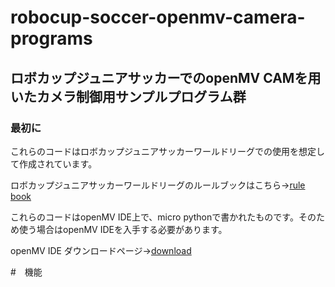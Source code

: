 # robocup-soccer-openmv-camera-programs
## ロボカップジュニアサッカーでのopenMV CAMを用いたカメラ制御用サンプルプログラム群


### 最初に
これらのコードはロボカップジュニアサッカーワールドリーグでの使用を想定して作成されています。

ロボカップジュニアサッカーワールドリーグのルールブックはこちら->[rule book](https://drive.google.com/file/d/1nENPlAM84UK_o8h0x2WjepuD2egbmoI7/view)


これらのコードはopenMV IDE上で、micro pythonで書かれたものです。そのため使う場合はopenMV IDEを入手する必要があります。

openMV IDE ダウンロードページ->[download](https://openmv.io/pages/download)

#　機能
